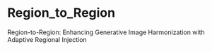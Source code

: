# Region_to_Region
Region-to-Region: Enhancing Generative Image Harmonization with Adaptive Regional Injection
